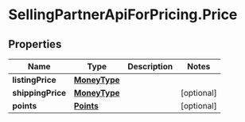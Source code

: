 # SellingPartnerApiForPricing.Price

## Properties

Name | Type | Description | Notes
------------ | ------------- | ------------- | -------------
**listingPrice** | [**MoneyType**](MoneyType.md) |  | 
**shippingPrice** | [**MoneyType**](MoneyType.md) |  | [optional] 
**points** | [**Points**](Points.md) |  | [optional] 


